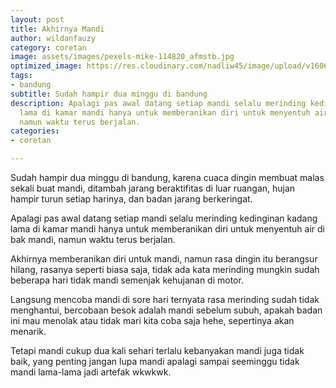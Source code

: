 ```yaml
---
layout: post
title: Akhirnya Mandi
author: wildanfauzy
category: coretan
image: assets/images/pexels-mike-114820_afmstb.jpg
optimized_image: https://res.cloudinary.com/nadliw45/image/upload/v1606486224/pexels-mike-114820_afmstb.jpg
tags:
- bandung
subtitle: Sudah hampir dua minggu di bandung
description: Apalagi pas awal datang setiap mandi selalu merinding kedinginan kadang
  lama di kamar mandi hanya untuk memberanikan diri untuk menyentuh air di bak mandi,
  namun waktu terus berjalan.
categories:
- coretan

---
```

Sudah hampir dua minggu di bandung, karena cuaca dingin membuat malas sekali buat mandi, ditambah jarang beraktifitas di luar ruangan, hujan hampir turun setiap harinya, dan badan jarang berkeringat.

Apalagi pas awal datang setiap mandi selalu merinding kedinginan kadang lama di kamar mandi hanya untuk memberanikan diri untuk menyentuh air di bak mandi, namun waktu terus berjalan.

Akhirnya memberanikan diri untuk mandi, namun rasa dingin itu berangsur hilang, rasanya seperti biasa saja, tidak ada kata merinding mungkin sudah beberapa hari tidak mandi semenjak kehujanan di motor.

Langsung mencoba mandi di sore hari ternyata rasa merinding sudah tidak menghantui, bercobaan besok adalah mandi sebelum subuh, apakah badan ini mau menolak atau tidak mari kita coba saja hehe, sepertinya akan menarik.

Tetapi mandi cukup dua kali sehari terlalu kebanyakan mandi juga tidak baik, yang penting jangan lupa mandi apalagi sampai seeminggu tidak mandi lama-lama jadi artefak wkwkwk.